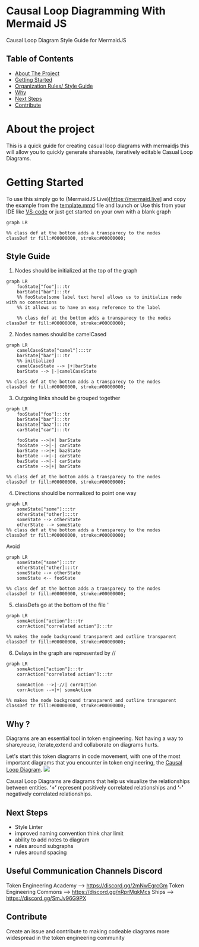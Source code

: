 # Causal Loop Diagramming With Mermaid JS

Causal Loop Diagram Style Guide for MermaidJS 
## Table of Contents
  - [About The Project](#about-the-project)
  - [Getting Started](#getting-started)
  - [Organization Rules/ Style Guide](#style-guide)
  - [Why](#why)
  - [Next Steps](#next-steps)
  - [Contribute](#contribute)


# About the project
This is a quick guide for creating casual loop diagrams with mermaidjs this will allow you to quickly generate shareable, iteratively editable Casual Loop Diagrams.

# Getting Started 
To use this simply go to (MermaidJS Live)[https://mermaid.live] and copy the example from the [template.mmd](template.mmd) file and launch or 
Use this from your IDE like [VS-code](https://code.visualstudio.com/) or just get started on your own with a blank graph 
```
graph LR

%% class def at the bottom adds a transparecy to the nodes
classDef tr fill:#00000000, stroke:#00000000;
```

## Style Guide

1. Nodes should be initialized at the top of the graph
```
graph LR
    fooState["foo"]:::tr
    barState["bar"]:::tr
    %% fooState[some label text here] allows us to initialize node with no connections
    %% it allows us to have an easy reference to the label

    %% class def at the bottom adds a transparecy to the nodes
classDef tr fill:#00000000, stroke:#00000000;
```

2. Nodes names should be camelCased 
```
graph LR
    camelCaseState["camel"]:::tr
    barState["bar"]:::tr
    %% initialized 
    camelCaseState --> |+|barState
    barState --> |-|camelCaseState

%% class def at the bottom adds a transparecy to the nodes
classDef tr fill:#00000000, stroke:#00000000;
```

3. Outgoing links should be grouped together
```
graph LR
    fooState["foo"]:::tr
    barState["bar"]:::tr
    bazState["baz"]:::tr
    carState["car"]:::tr

    fooState -->|+| barState 
    fooState -->|-| carState 
    barState -->|+| bazState 
    barState -->|-| carState 
    bazState -->|-| carState 
    carState -->|+| barState 

%% class def at the bottom adds a transparecy to the nodes
classDef tr fill:#00000000, stroke:#00000000;
```

4. Directions should be normalized to point one way
```
graph LR
    someState["some"]:::tr
    otherState["other]:::tr
    someState --> otherState
    otherState --> someState
%% class def at the bottom adds a transparecy to the nodes
classDef tr fill:#00000000, stroke:#00000000;
```
Avoid
```
graph LR
    someState["some"]:::tr
    otherState["other]:::tr
    someState --> otherState
    someState <-- fooState

%% class def at the bottom adds a transparecy to the nodes
classDef tr fill:#00000000, stroke:#00000000;
```

5. classDefs go at the bottom of the file '
```
graph LR 
    someAction["action"]:::tr
    corrAction["correlated action"]:::tr

%% makes the node background transparent and outline transparent
classDef tr fill:#00000000, stroke:#00000000;
```

6. Delays in the graph are represented by //
```
graph LR 
    someAction["action"]:::tr
    corrAction["correlated action"]:::tr

    someAction -->|-//| corrAction
    corrAction -->|+| someAction

%% makes the node background transparent and outline transparent
classDef tr fill:#00000000, stroke:#00000000;
```

## Why ?
Diagrams are an essential tool in token engineering. Not having a way to share,reuse, iterate,extend and collaborate on diagrams hurts. 

Let's start this token diagrams in code movement, with one of the most important diagrams that you encounter in token engineering, the [Causal Loop Diagram](https://en.wikipedia.org/wiki/Causal_loop_diagram).
![](https://i.imgur.com/8BYWw4K.png)

Causal Loop Diagrams are diagrams that help us visualize the relationships between entities. **‘+’** represent positively correlated relationships and **‘-’** negatively correlated relationships.  


## Next Steps 
- Style Linter 
- improved naming convention think char limit
- ability to add notes to diagram
- rules around subgraphs
- rules around spacing

## Useful Communication Channels Discord
Token Engineering Academy --> https://discord.gg/2mNwEgrcGm
Token Engineering Commons --> https://discord.gg/nRprMgkMcs
Ships --> https://discord.gg/SmJv96G9PX

## Contribute
Create an issue and contribute to making codeable diagrams 
more widespread in the token engineering community
